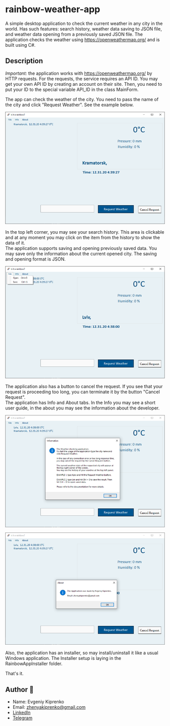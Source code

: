 # rainbow-weather-app
A simple desktop application to check the current weather in any city in the world. Has such features: search history, weather data saving to JSON file, and weather data opening from a previously saved JSON file. The application checks the weather using https://openweathermap.org/ and is built using C#.

## Description
*Important:* the application works with https://openweathermap.org/ by HTTP requests. For the requests, the service requires an API ID. You may get your own API ID by creating an account on their site. Then, you need to put your ID to the special variable API_ID in the class MainForm.


The app can check the weather of the city. You need to pass the name of the city and click "Request Weather". See the example below.

![Main view of the application](docs/Picture_1.png)

In the top left corner, you may see your search history. This area is clickable and at any moment you may click on the item from the history to show the data of it.<br>
The application supports saving and opening previously saved data. You may save only the information about the current opened city. The saving and opening format is JSON.

![Saving and opening feature](docs/Picture_2.png)

The application also has a button to cancel the request. If you see that your request is proceeding too long, you can terminate it by the button "Cancel Request".<br>
The application has Info and About tabs. In the Info you may see a short user guide, in the about you may see the information about the developer.

![Info tab in the application](docs/Picture_3.png)

![About tab in the application](docs/Picture_4.png)

Also, the application has an installer, so may install/uninstall it like a usual Windows application. The Installer setup is laying in the RainbowAppInstaller folder.<br>

That's it.


## Author :panda_face:

- Name: Evgeniy Kiprenko
- Email: zhenyakiprenko@gmail.com
- [LinkedIn](https://www.linkedin.com/in/evgeniy-kiprenko/)
- [Telegram](https://t.me/Jus7XV)
